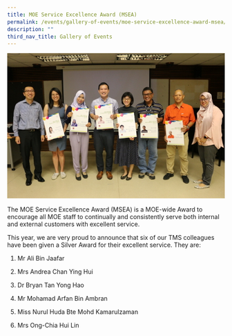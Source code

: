```yaml
---
title: MOE Service Excellence Award (MSEA)
permalink: /events/gallery-of-events/moe-service-excellence-award-msea/
description: ""
third_nav_title: Gallery of Events
---
```

![](/images/img_6199.jpg)

The MOE Service Excellence Award (MSEA) is a MOE-wide Award to encourage all MOE staff to continually and consistently serve both internal and external customers with excellent service.

  

This year, we are very proud to announce that six of our TMS colleagues have been given a Silver Award for their excellent service. They are:  

  

1.  Mr Ali Bin Jaafar  
    
2.  Mrs Andrea Chan Ying Hui  
    
3.  Dr Bryan Tan Yong Hao  
    
4.  Mr Mohamad Arfan Bin Ambran  
    
5.  Miss Nurul Huda Bte Mohd Kamarulzaman
6.  Mrs Ong-Chia Hui Lin